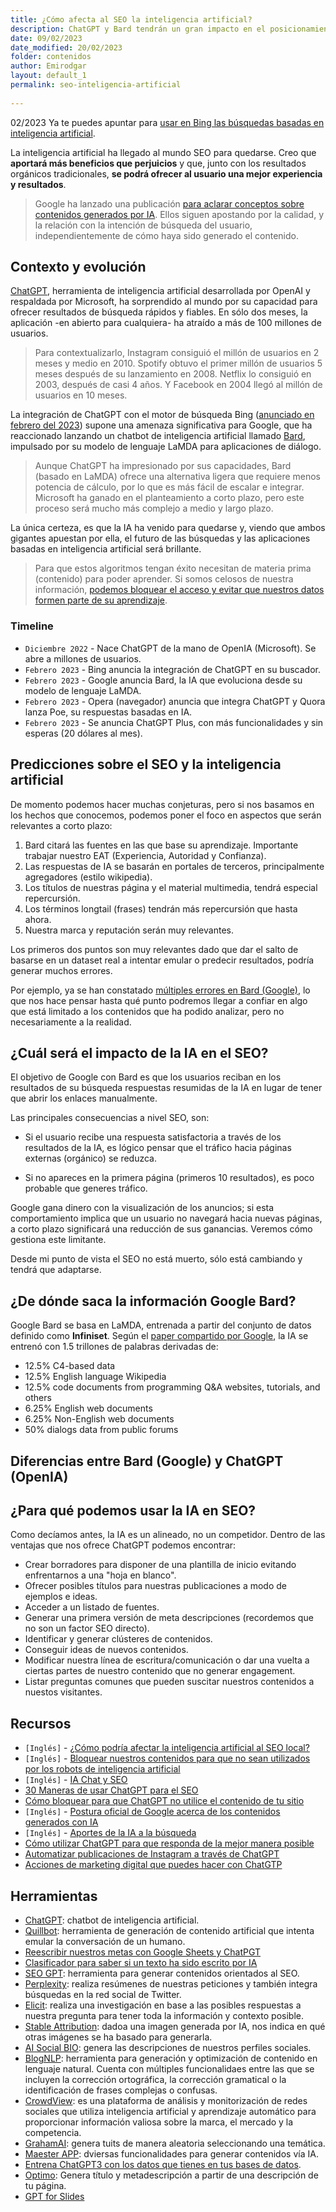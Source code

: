 ```yaml
---
title: ¿Cómo afecta al SEO la inteligencia artificial?
description: ChatGPT y Bard tendrán un gran impacto en el posicionamiento orgánico a medio plazo. 
date: 09/02/2023
date_modified: 20/02/2023
folder: contenidos
author: Emirodgar
layout: default_1
permalink: seo-inteligencia-artificial
  
---
```




<div class="alert alert-warning"><span class="badge badge-danger text-uppercase mr-2">02/2023</span>  Ya te puedes apuntar para <a href="https://www.bing.com/new?form=MW00XV&OCID=MW00XV">usar en Bing las búsquedas basadas en inteligencia artificial</a>.</div>


La inteligencia artificial ha llegado al mundo SEO para quedarse. Creo que **aportará más beneficios que perjuicios** y que, junto con los resultados orgánicos tradicionales, **se podrá ofrecer al usuario una mejor experiencia y resultados**.

> Google ha lanzado una publicación [para aclarar conceptos sobre contenidos generados por IA](https://developers.google.com/search/blog/2023/02/google-search-and-ai-content). Ellos siguen apostando por la calidad, y la relación con la intención de búsqueda del usuario, independientemente de cómo haya sido generado el contenido.

## Contexto y evolución

[ChatGPT](https://openai.com/blog/chatgpt/), herramienta de inteligencia artificial desarrollada por OpenAI y respaldada por Microsoft, ha sorprendido al mundo por su capacidad para ofrecer resultados de búsqueda rápidos y fiables. En sólo dos meses, la aplicación -en abierto para cualquiera- ha atraído a más de 100 millones de usuarios.

> Para contextualizarlo, Instagram consiguió el millón de usuarios en 2 meses y medio en 2010. Spotify obtuvo el primer millón de usuarios 5 meses después de su lanzamiento en 2008. Netflix lo consiguió en 2003, después de casi 4 años. Y Facebook en 2004 llegó al millón de usuarios en 10 meses. 

La integración de ChatGPT con el motor de búsqueda Bing ([anunciado en febrero del 2023](https://blogs.microsoft.com/blog/2023/02/07/reinventing-search-with-a-new-ai-powered-microsoft-bing-and-edge-your-copilot-for-the-web/)) supone una amenaza significativa para Google, que ha reaccionado lanzando un chatbot de inteligencia artificial llamado [Bard](https://blog.google/technology/ai/bard-google-ai-search-updates), impulsado por su modelo de lenguaje LaMDA para aplicaciones de diálogo.

> Aunque ChatGPT ha impresionado por sus capacidades, Bard (basado en LaMDA) ofrece una alternativa ligera que requiere menos potencia de cálculo, por lo que es más fácil de escalar e integrar. Microsoft ha ganado en el planteamiento a corto plazo, pero este proceso será mucho más complejo a medio y largo plazo.

La única certeza, es que la IA ha venido para quedarse y, viendo que ambos gigantes apuestan por ella, el futuro de las búsquedas y las aplicaciones basadas en inteligencia artificial será brillante.

> Para que estos algoritmos tengan éxito necesitan de materia prima (contenido) para poder aprender. Si somos celosos de nuestra información, [podemos bloquear el acceso y evitar que nuestros datos formen parte de su aprendizaje](https://www.searchenginejournal.com/how-to-block-chatgpt-from-using-your-website-content/478384/).

### Timeline

- `Diciembre 2022` - Nace ChatGPT de la mano de OpenIA (Microsoft). Se abre a millones de usuarios.
- `Febrero 2023` - Bing anuncia la integración de ChatGPT en su buscador.
- `Febrero 2023` - Google anuncia Bard, la IA que evoluciona desde su modelo de lenguaje LaMDA.
- `Febrero 2023` - Opera (navegador) anuncia que integra ChatGPT y Quora lanza Poe, su respuestas basadas en IA.
- `Febrero 2023` - Se anuncia ChatGPT Plus, con más funcionalidades y sin esperas (20 dólares al mes).


## Predicciones sobre el SEO y la inteligencia artificial

De momento podemos hacer muchas conjeturas, pero si nos basamos en los hechos que conocemos, podemos poner el foco en aspectos que serán relevantes a corto plazo:

1. Bard citará las fuentes en las que base su aprendizaje. Importante trabajar nuestro EAT (Experiencia, Autoridad y Confianza).
2. Las respuestas de IA se basarán en portales de terceros, principalmente agregadores (estilo wikipedia).
3. Los títulos de nuestras página y el material multimedia, tendrá especial repercursión.
4. Los términos longtail (frases) tendrán más repercursión que hasta ahora.
5. Nuestra marca y reputación serán muy relevantes.


Los primeros dos puntos son muy relevantes dado que dar el salto de basarse en un dataset real a intentar emular o predecir resultados, podría generar muchos errores.

Por ejemplo, ya se han constatado [múltiples errores en Bard (Google)](https://www.bbc.com/news/business-64576225), lo que nos hace pensar hasta qué punto podremos llegar a confiar en algo que está limitado a los contenidos que ha podido analizar, pero no necesariamente a la realidad. 

## ¿Cuál será el impacto de la IA en el SEO?

El objetivo de Google con Bard es que los usuarios reciban en los resultados de su búsqueda respuestas resumidas de la IA en lugar de tener que abrir los enlaces manualmente.

Las principales consecuencias a nivel SEO, son:

 - Si el usuario recibe una respuesta satisfactoria a través de los resultados de la IA, es lógico pensar que el tráfico hacia páginas externas (orgánico) se reduzca.

 - Si no apareces en la primera página (primeros 10 resultados), es poco probable que generes tráfico.

Google gana dinero con la visualización de los anuncios; si esta comportamiento implica que un usuario no navegará hacia nuevas páginas, a corto plazo significará una reducción de sus ganancias. Veremos cómo gestiona este limitante. 

Desde mi punto de vista el SEO no está muerto, sólo está cambiando y tendrá que adaptarse. 

## ¿De dónde saca la información Google Bard?

Google Bard se basa en LaMDA, entrenada a partir del conjunto de datos definido como **Infiniset**. Según el [paper compartido por Google](https://arxiv.org/pdf/2201.08239.pdf), la IA se entrenó con 1.5 trillones de palabras derivadas de:

- 12.5% C4-based data
- 12.5% English language Wikipedia
- 12.5% code documents from programming Q&A websites, tutorials, and others
- 6.25% English web documents
- 6.25% Non-English web documents
- 50% dialogs data from public forums

## Diferencias entre Bard (Google) y ChatGPT (OpenIA)

## ¿Para qué podemos usar la IA en SEO?

Como decíamos antes, la IA es un alineado, no un competidor. Dentro de las ventajas que nos ofrece ChatGPT podemos encontrar:

- Crear borradores para disponer de una plantilla de inicio evitando enfrentarnos a una "hoja en blanco".
- Ofrecer posibles títulos para nuestras publicaciones a modo de ejemplos e ideas.
- Acceder a un listado de fuentes.
- Generar una primera versión de meta descripciones (recordemos que no son un factor SEO directo).
- Identificar y generar clústeres de contenidos.
- Conseguir ideas de nuevos contenidos.
- Modificar nuestra línea de escritura/comunicación o dar una vuelta a ciertas partes de nuestro contenido que no generar engagement.
- Listar preguntas comunes que pueden suscitar nuestros contenidos a nuestos visitantes.


## Recursos

- `[Inglés]` - [¿Cómo podría afectar la inteligencia artificial al SEO local?](https://www.localseoguide.com/what-could-ai-for-local-search-look-like/)
- `[Inglés]` - [Bloquear nuestros contenidos para que no sean utilizados por los robots de inteligencia artificial](https://www.searchenginejournal.com/how-to-block-chatgpt-from-using-your-website-content/478384/)
- `[Inglés]` - [IA Chat y SEO](https://www.jasper.ai/blog/ai-chat-for-seo)
- [30 Maneras de usar ChatGPT para el SEO](https://www.linkedin.com/posts/artemklimkin_30-chatgpt-prompts-for-seo-activity-7017086489813553152-Zutt)
- [Cómo bloquear para que ChatGPT no utilice el contenido de tu sitio](https://www.searchenginejournal.com/how-to-block-chatgpt-from-using-your-website-content/478384/)
- `[Inglés]` - [Postura oficial de Google acerca de los contenidos generados con IA](https://developers.google.com/search/blog/2023/02/google-search-and-ai-content)
- `[Inglés]` - [Aportes de la IA a la búsqueda](http://www.seobook.com/ai-driven-search)
- [Cómo utilizar ChatGPT para que responda de la mejor manera posible](https://www.instagram.com/p/CoXyiBILhxp/)
- [Automatizar publicaciones de Instagram a través de ChatGPT](https://www.instagram.com/p/CnxF2pvIfJz/)
- [Acciones de marketing digital que puedes hacer con ChatGTP](https://www.instagram.com/p/Cn2UwJ-oIX1/)



## Herramientas

- [ChatGPT](https://openai.com/blog/chatgpt/): chatbot de inteligencia artificial.
- [Quillbot](https://quillbot.com/): herramienta de generación de contenido artificial que intenta emular la conversación de un humano.
- [Reescribir nuestros metas con Google Sheets y ChatPGT](https://searchministry.co/how-to-add-chatgpt-in-google-sheets-and-rewrite-your-meta-data-in-bulk)
- [Clasificador para saber si un texto ha sido escrito por IA](https://openai.com/blog/new-ai-classifier-for-indicating-ai-written-text)
- [SEO GPT](https://seovendor.co/seo-gpt/): herramienta para generar contenidos orientados al SEO.
- [Perplexity](https://www.perplexity.ai/): realiza resúmenes de nuestras peticiones y también integra búsquedas en la red social de Twitter.
- [Elicit](https://elicit.org/): realiza una investigación en base a las posibles respuestas a nuestra pregunta para tener toda la información y contexto posible.
- [Stable Attribution](https://www.stableattribution.com/): dadoa una imagen generada por IA, nos indica en qué otras imágenes se ha basado para generarla.
- [AI Social BIO](https://aisocialbio.com/): genera las descripciones de nuestros perfiles sociales.
- [BlogNLP](https://www.blognlp.com/): herramienta para generación y optimización de contenido en lenguaje natural. Cuenta con múltiples funcionalidaes entre las que se incluyen la corrección ortográfica, la corrección gramatical o la identificación de frases complejas o confusas.
- [CrowdView](https://crowdview.ai/): es una plataforma de análisis y monitorización de redes sociales que utiliza inteligencia artificial y aprendizaje automático para proporcionar información valiosa sobre la marca, el mercado y la competencia.
- [GrahamAI](https://www.grahamai.co/): genera tuits de manera aleatoria seleccionando una temática.
- [Maester APP](https://maester.app/): dviersas funcionalidades para generar contenidos vía IA.
- [Entrena ChatGPT3 con los datos que tienes en tus bases de datos](https://twitter.com/dannyrichman/status/1625178646649487370).
- [Optimo](https://askoptimo.com/seo-title-&-meta-description): Genera título y metadescripción a partir de una descripción de tu página.
- [GPT for Slides](https://www.gptforslides.app/)